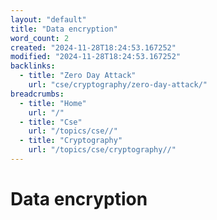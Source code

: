 ```yaml
---
layout: "default"
title: "Data encryption"
word_count: 2
created: "2024-11-28T18:24:53.167252"
modified: "2024-11-28T18:24:53.167252"
backlinks:
  - title: "Zero Day Attack"
    url: "cse/cryptography/zero-day-attack/"
breadcrumbs:
  - title: "Home"
    url: "/"
  - title: "Cse"
    url: "/topics/cse//"
  - title: "Cryptography"
    url: "/topics/cse/cryptography//"
---
```

# Data encryption

